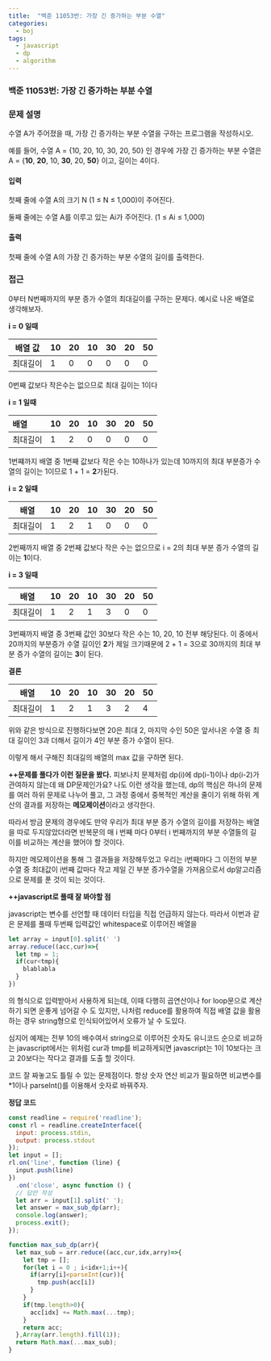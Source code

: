 ```yaml
---
title:  "백준 11053번: 가장 긴 증가하는 부분 수열"
categories: 
  - boj
tags:
  - javascript
  - dp
  - algorithm
---
```

### 백준 11053번: 가장 긴 증가하는 부분 수열

### 문제 설명   
수열 A가 주어졌을 때, 가장 긴 증가하는 부분 수열을 구하는 프로그램을 작성하시오.

예를 들어, 수열 A = {10, 20, 10, 30, 20, 50} 인 경우에 가장 긴 증가하는 부분 수열은 A = {**10**, **20**, 10, **30**, 20, **50**} 이고, 길이는 4이다.

#### 입력
첫째 줄에 수열 A의 크기 N (1 ≤ N ≤ 1,000)이 주어진다.

둘째 줄에는 수열 A를 이루고 있는 Ai가 주어진다. (1 ≤ Ai ≤ 1,000)
#### 출력
첫째 줄에 수열 A의 가장 긴 증가하는 부분 수열의 길이를 출력한다.
### 접근   
0부터 N번째까지의 부분 증가 수열의 최대길이를 구하는 문제다.
예시로 나온 배열로 생각해보자.

**i = 0 일때**

|배열 값|10|20|10|30|20|50|
|---|---|---|---|---|---|---|
|최대길이|1|0|0|0|0|0|   

0번째 값보다 작은수는 없으므로 최대 길이는 1이다
   
**i = 1 일때**

|배열|10|20|10|30|20|50|
|:---|---|---|---|---|---|---|
|최대길이|1|2|0|0|0|0|   

1번쨰까지 배열 중 1번째 값보다 작은 수는 10하나가 있는데 10까지의 최대 부분증가 수열의 길이는 1이므로 1 + 1 = **2**가된다.

**i = 2 일때**


|배열|10|20|10|30|20|50|
|-----|---|---|---|---|---|---|
|최대길이|1|2|1|0|0|0|   

2번째까지 배열 중 2번째 값보다 작은 수는 없으므로 i = 2의 최대 부분 증가 수열의 길이는 **1**이다.

**i = 3 일때**

|배열|10|20|10|30|20|50|
|---|---|---|---|---|---|---|
|최대길이|1|2|1|3|0|0|   

3번째까지 배열 중 3번째 값인 30보다 작은 수는 10, 20, 10 전부 해당된다.
이 중에서 20까지의 부분증가 수열 길이인 **2**가 제일 크기때문에 2 + 1 = 3으로 30까지의 최대 부분 증가 수열의 길이는 **3**이 된다.

**결론**

|배열|10|20|10|30|20|50|
|---|---|---|---|---|---|---|
|최대길이|1|2|1|3|2|4|   

위와 같은 방식으로 진행하다보면 20은 최대 2, 마지막 수인 50은 앞서나온 수열 중 최대 길이인 3과 더해서 길이가 4인 부분 증가 수열이 된다.

이렇게 해서 구해진 최대길의 배열의 max 값을 구하면 된다.

**++문제를 풀다가 이런 질문을 봤다.**
피보나치 문제처럼 dp(i)에 dp(i-1)이나 dp(i-2)가 관여하지 않는데 왜 DP문제인가요?
나도 이런 생각을 했는데, dp의 핵심은 하나의 문제를 여러 하위 문제로 나누어 풀고, 그 과정 중에서 중복적인 계산을 줄이기 위해 하위 계산의 결과를 저장하는 **메모제이션**이라고 생각한다.

따라서 방금 문제의 경우에도 만약 우리가 최대 부분 증가 수열의 길이를 저장하는 배열을 따로 두지않았더라면 반복문의 매 i 번째 마다 0부터 i 번째까지의 부분 수열들의 길이를 비교하는 계산을 했어야 할 것이다.

하지만 메모제이션을 통해 그 결과들을 저장해두었고 우리는 i번째마다 그 이전의 부분 수열 중 최대값이 i번째 값마다 작고 제일 긴 부분 증가수열을 가져옴으로서 dp알고리즘으로 문제를 푼 것이 되는 것이다.

**++javascript로 풀때 잘 봐야할 점**   

javascript는 변수를 선언할 때 데이터 타입을 직접 언급하지 않는다.
따라서 이번과 같은 문제를 풀때 두번째 입력값인 whitespace로 이루어진 배열을 
```js
let array = input[0].split(' ')
array.reduce((acc,cur)=>{
  let tmp = 1;
  if(cur<tmp){
    blablabla
  }
})

```
의 형식으로 입력받아서 사용하게 되는데, 이때 다행히 곱연산이나 for loop문으로 계산하기 되면 운좋게 넘어갈 수 도 있지만, 나처럼 reduce를 활용하여 직접 배열 값을 활용하는 경우 string형으로 인식되어있어서 오류가 날 수 도있다.

심지어 예제는 전부 10의 배수여서 string으로 이루어진 숫자도 유니코드 순으로 비교하는 javascript에서는 위처럼 cur과 tmp를 비교하게되면 javascript는 1이 10보다는 크고 20보다는 작다고 결과를 도출 할 것이다.

코드 잘 짜놓고도 틀릴 수 있는 문제점이다.
항상 숫자 연산 비교가 필요하면 비교변수를 *1이나 parseInt()를 이용해서 숫자로 바꿔주자.


**정답 코드**
```js
const readline = require('readline');
const rl = readline.createInterface({
  input: process.stdin,
  output: process.stdout
});
let input = [];
rl.on('line', function (line) {
  input.push(line)
})
  .on('close', async function () {
  // 답안 작성
  let arr = input[1].split(' ');
  let answer = max_sub_dp(arr);
  console.log(answer);
  process.exit();
});

function max_sub_dp(arr){
  let max_sub = arr.reduce((acc,cur,idx,arry)=>{    
    let tmp = [];
    for(let i = 0 ; i<idx+1;i++){      
      if(arry[i]<parseInt(cur)){
        tmp.push(acc[i])
      }
    }    
    if(tmp.length>0){
      acc[idx] += Math.max(...tmp);
    }    
    return acc;
  },Array(arr.length).fill(1));    
  return Math.max(...max_sub);
}
```